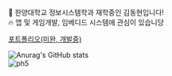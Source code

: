 👋 한양대학교 정보시스템학과 재학중인 김동현입니다!<br>
🔥 앱 및 게임개발, 임베디드 시스템에 관심이 있습니당

<a href="https://ph5555.github.io">포트폴리오(미완, 개발중)</a>

![Anurag's GitHub stats](https://github-readme-stats.vercel.app/api?username=PH5555&show_icons=true&theme=radical)<br/>
![ph5](https://github-readme-stats.vercel.app/api/top-langs/?username=PH5555&layout=compact)
